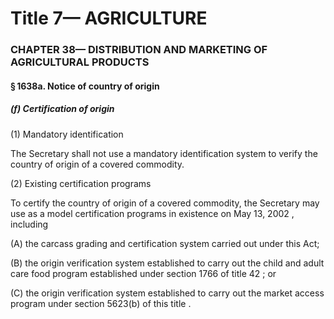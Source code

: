 
# Title 7— AGRICULTURE
### CHAPTER 38— DISTRIBUTION AND MARKETING OF AGRICULTURAL PRODUCTS
#### § 1638a. Notice of country of origin
##### (f) Certification of origin

(1) Mandatory identification

The Secretary shall not use a mandatory identification system to verify the country of origin of a covered commodity.

(2) Existing certification programs

To certify the country of origin of a covered commodity, the Secretary may use as a model certification programs in existence on May 13, 2002 , including

(A) the carcass grading and certification system carried out under this Act;

(B) the origin verification system established to carry out the child and adult care food program established under section 1766 of title 42 ; or

(C) the origin verification system established to carry out the market access program under section 5623(b) of this title .
